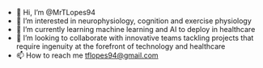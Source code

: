 - 👋 Hi, I’m @MrTLopes94
- 👀 I’m interested in neurophysiology, cognition and exercise physiology
- 🌱 I’m currently learning machine learning and AI to deploy in healthcare 
- 💞️ I’m looking to collaborate with innovative teams tackling projects that require ingenuity at the forefront of technology and healthcare
- 📫 How to reach me tflopes94@gmail.com

<!---
MrTLopes94/MrTLopes94 is a ✨ special ✨ repository because its `README.md` (this file) appears on your GitHub profile.
You can click the Preview link to take a look at your changes.
--->
